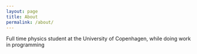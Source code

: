 ```yaml
---
layout: page
title: About
permalink: /about/
---
```


Full time physics student at the University of Copenhagen, while doing work in programming

